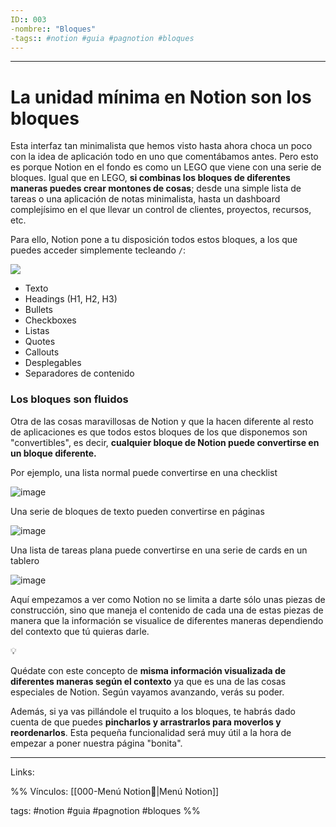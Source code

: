 ```yaml
---
ID:: 003
-nombre:: "Bloques"
-tags:: #notion #guia #pagnotion #bloques
---
```

___

# La unidad mínima en Notion son los bloques

Esta interfaz tan minimalista que hemos visto hasta ahora choca un poco con la idea de aplicación todo en uno que comentábamos antes. Pero esto es porque Notion en el fondo es como un LEGO que viene con una serie de bloques. Igual que en LEGO, **si combinas los bloques de diferentes maneras puedes crear montones de cosas**; desde una simple lista de tareas o una aplicación de notas minimalista, hasta un dashboard complejísimo en el que llevar un control de clientes, proyectos, recursos, etc.

Para ello, Notion pone a tu disposición todos estos bloques, a los que puedes acceder simplemente tecleando `/`:

![](https://www.youtube.com/watch?v=LM4XGuMEpRA)

- Texto
- Headings (H1, H2, H3)
- Bullets
- Checkboxes
- Listas
- Quotes
- Callouts
- Desplegables
- Separadores de contenido

### Los bloques son fluidos

Otra de las cosas maravillosas de Notion y que la hacen diferente al resto de aplicaciones es que todos estos bloques de los que disponemos son "convertibles", es decir, **cualquier bloque de Notion puede convertirse en un bloque diferente.**

Por ejemplo, una lista normal puede convertirse en una checklist

![image](https://images.spr.so/cdn-cgi/imagedelivery/j42No7y-dcokJuNgXeA0ig/372562b5-1c95-49ed-890b-aaaaee69f158/text-checklist/w=1920,quality=80)

Una serie de bloques de texto pueden convertirse en páginas

![image](https://images.spr.so/cdn-cgi/imagedelivery/j42No7y-dcokJuNgXeA0ig/7a450beb-d23f-4f03-8b9a-113734f8a9bf/text-pages/w=1920,quality=80)

Una lista de tareas plana puede convertirse en una serie de cards en un tablero

![image](https://images.spr.so/cdn-cgi/imagedelivery/j42No7y-dcokJuNgXeA0ig/f7a69b62-587a-4a05-bd33-064787efa822/checklist-kanban/w=1920,quality=80)

Aquí empezamos a ver como Notion no se limita a darte sólo unas piezas de construcción, sino que maneja el contenido de cada una de estas piezas de manera que la información se visualice de diferentes maneras dependiendo del contexto que tú quieras darle.

💡

Quédate con este concepto de **misma información visualizada de diferentes maneras según el contexto** ya que es una de las cosas especiales de Notion. Según vayamos avanzando, verás su poder.

Además, si ya vas pillándole el truquito a los bloques, te habrás dado cuenta de que puedes **pincharlos y arrastrarlos para moverlos y reordenarlos**. Esta pequeña funcionalidad será muy útil a la hora de empezar a poner nuestra página "bonita".

___

Links:

%%
Vínculos:
[[000-Menú Notion📃|Menú Notion]]

tags:
#notion #guia #pagnotion #bloques
%%